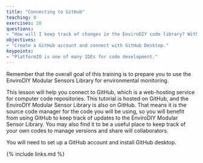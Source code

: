 ```yaml
---
title: "Connecting to GitHub"
teaching: 0
exercises: 20
questions:
- "How will I keep track of changes in the EnviroDIY code library? With all the library dependencies, how do I share my code with collaborators?"
objectives:
- "Create a GitHub account and connect with GitHub Desktop."
keypoints:
- "PlatformIO is one of many IDEs for code development."
---
```

Remember that the overall goal of this training is to prepare you to use the EnviroDIY Modular Sensors Library for environmental monitoring.  

This lesson will help you connect to GitHub, which is a web-hosting service for computer code repositories. This tutorial is hosted on GitHub, and the EnviroDIY Modular Sensor Library is also on GitHub. That means it is the source code manager for the code you will be using, so you will benefit from using GitHub to keep track of updates to the EnviroDIY Modular Sensor Library. You may also find it to be a useful place to keep track of your own codes to manage versions and share will collaborators.

You will need to set up a GitHub account and install GitHub desktop.

{% include links.md %}
